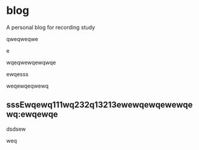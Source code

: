 # blog
A personal blog for recording study

qweqweqwe



e

wqeqwewqewqwqe

ewqesss

weqewqeqwewq

## sssEwqewq111wq232q13213ewewqewqewewqewq:ewqewqe

dsdsew

weq